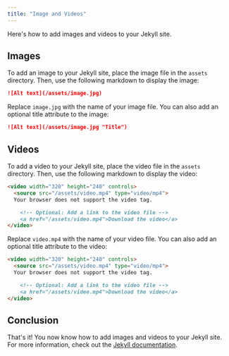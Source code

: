 ```yaml
---
title: "Image and Videos"
---
```


Here's how to add images and videos to your Jekyll site.

## Images

To add an image to your Jekyll site, place the image file in the `assets` directory. Then, use the following markdown to display the image:

```markdown
![Alt text](/assets/image.jpg)
```

Replace `image.jpg` with the name of your image file. You can also add an optional title attribute to the image:

```markdown
![Alt text](/assets/image.jpg "Title")
```

## Videos

To add a video to your Jekyll site, place the video file in the `assets` directory. Then, use the following markdown to display the video:

```markdown
<video width="320" height="240" controls>
  <source src="/assets/video.mp4" type="video/mp4">
  Your browser does not support the video tag.

    <!-- Optional: Add a link to the video file -->
    <a href="/assets/video.mp4">Download the video</a>
</video>
```

Replace `video.mp4` with the name of your video file. You can also add an optional title attribute to the video:

```markdown
<video width="320" height="240" controls>
  <source src="/assets/video.mp4" type="video/mp4">
  Your browser does not support the video tag.

    <!-- Optional: Add a link to the video file -->
    <a href="/assets/video.mp4">Download the video</a>
</video>
```

## Conclusion

That's it! You now know how to add images and videos to your Jekyll site. For more information, check out the [Jekyll documentation](https://jekyllrb.com/docs/posts/).
